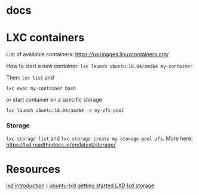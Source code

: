 # docs

LXC containers
====

List of available containers:
https://us.images.linuxcontainers.org/

How to start a new container:
```lxc launch ubuntu:18.04/amd64 my-container```

Then:
`lxc list` and 
```
lxc exec my-container bash
```
or start container on a specific storage
```
lxc launch ubuntu:18.04/amd64 -s my-zfs-pool
```

### Storage
`lxc storage list` and `lxc storage create my-storage-pool zfs`.
More here:
https://lxd.readthedocs.io/en/latest/storage/



Resources
====
[lxd introduction](https://stgraber.org/2016/03/11/lxd-2-0-introduction-to-lxd-112/) )
[ubuntu-lxd](https://powersj.github.io/post/ubuntu-lxd/)
[getting started LXD](https://linuxcontainers.org/lxd/getting-started-cli/)
[lxd storage](https://insights.ubuntu.com/2017/07/12/storage-management-in-lxd-2-15)





